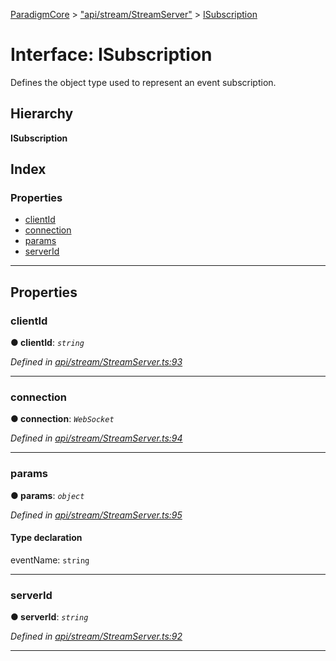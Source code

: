[ParadigmCore](../README.md) > ["api/stream/StreamServer"](../modules/_api_stream_streamserver_.md) > [ISubscription](../interfaces/_api_stream_streamserver_.isubscription.md)

# Interface: ISubscription

Defines the object type used to represent an event subscription.

## Hierarchy

**ISubscription**

## Index

### Properties

* [clientId](_api_stream_streamserver_.isubscription.md#clientid)
* [connection](_api_stream_streamserver_.isubscription.md#connection)
* [params](_api_stream_streamserver_.isubscription.md#params)
* [serverId](_api_stream_streamserver_.isubscription.md#serverid)

---

## Properties

<a id="clientid"></a>

###  clientId

**● clientId**: *`string`*

*Defined in [api/stream/StreamServer.ts:93](https://github.com/paradigmfoundation/paradigmcore/blob/5096cb9/src/api/stream/StreamServer.ts#L93)*

___
<a id="connection"></a>

###  connection

**● connection**: *`WebSocket`*

*Defined in [api/stream/StreamServer.ts:94](https://github.com/paradigmfoundation/paradigmcore/blob/5096cb9/src/api/stream/StreamServer.ts#L94)*

___
<a id="params"></a>

###  params

**● params**: *`object`*

*Defined in [api/stream/StreamServer.ts:95](https://github.com/paradigmfoundation/paradigmcore/blob/5096cb9/src/api/stream/StreamServer.ts#L95)*

#### Type declaration

 eventName: `string`

___
<a id="serverid"></a>

###  serverId

**● serverId**: *`string`*

*Defined in [api/stream/StreamServer.ts:92](https://github.com/paradigmfoundation/paradigmcore/blob/5096cb9/src/api/stream/StreamServer.ts#L92)*

___

